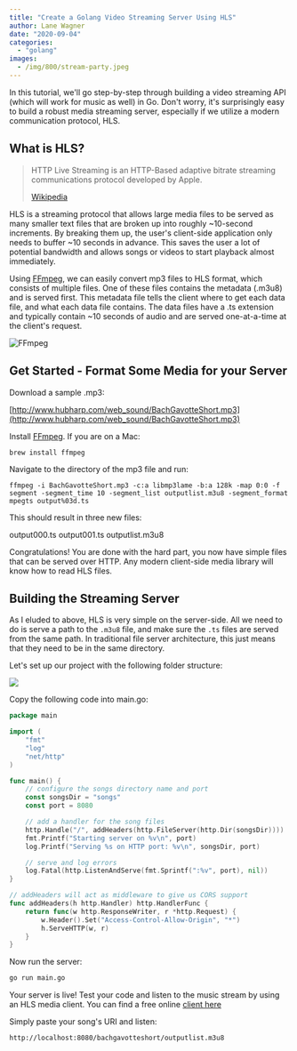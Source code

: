 ```yaml
---
title: "Create a Golang Video Streaming Server Using HLS"
author: Lane Wagner
date: "2020-09-04"
categories:
  - "golang"
images:
  - /img/800/stream-party.jpeg
---
```


In this tutorial, we'll go step-by-step through building a video streaming API (which will work for music as well) in Go. Don't worry, it's surprisingly easy to build a robust media streaming server, especially if we utilize a modern communication protocol, HLS.

## What is HLS?

> HTTP Live Streaming is an HTTP-Based adaptive bitrate streaming communications protocol developed by Apple.
>
> [Wikipedia](https://en.wikipedia.org/wiki/HTTP_Live_Streaming)

HLS is a streaming protocol that allows large media files to be served as many smaller text files that are broken up into roughly ~10-second increments. By breaking them up, the user's client-side application only needs to buffer ~10 seconds in advance. This saves the user a lot of potential bandwidth and allows songs or videos to start playback almost immediately.

Using [FFmpeg](https://www.ffmpeg.org/), we can easily convert mp3 files to HLS format, which consists of multiple files. One of these files contains the metadata (.m3u8) and is served first. This metadata file tells the client where to get each data file, and what each data file contains. The data files have a .ts extension and typically contain ~10 seconds of audio and are served one-at-a-time at the client's request.

![FFmpeg](/img/800/1_mgCxTQSqrTvKsmDRmuRa7w-1024x499.jpeg)

## Get Started - Format Some Media for your Server

Download a sample .mp3:

[http://www.hubharp.com/web_sound/BachGavotteShort.mp3](http://www.hubharp.com/web_sound/BachGavotteShort.mp3)

Install [FFmpeg](https://www.ffmpeg.org/). If you are on a Mac:

```
brew install ffmpeg
```

Navigate to the directory of the mp3 file and run:

```
ffmpeg -i BachGavotteShort.mp3 -c:a libmp3lame -b:a 128k -map 0:0 -f segment -segment_time 10 -segment_list outputlist.m3u8 -segment_format mpegts output%03d.ts
```

This should result in three new files:

output000.ts output001.ts outputlist.m3u8

Congratulations! You are done with the hard part, you now have simple files that can be served over HTTP. Any modern client-side media library will know how to read HLS files.

## Building the Streaming Server

As I eluded to above, HLS is very simple on the server-side. All we need to do is serve a path to the `.m3u8` file, and make sure the `.ts` files are served from the same path. In traditional file server architecture, this just means that they need to be in the same directory.

Let's set up our project with the following folder structure:

![](/img/800/Screen-Shot-2019-12-03-at-8.57.28-AM.png)

Copy the following code into main.go:

```go
package main

import (
	"fmt"
	"log"
	"net/http"
)

func main() {
	// configure the songs directory name and port
	const songsDir = "songs"
	const port = 8080

	// add a handler for the song files
	http.Handle("/", addHeaders(http.FileServer(http.Dir(songsDir))))
	fmt.Printf("Starting server on %v\n", port)
	log.Printf("Serving %s on HTTP port: %v\n", songsDir, port)

	// serve and log errors
	log.Fatal(http.ListenAndServe(fmt.Sprintf(":%v", port), nil))
}

// addHeaders will act as middleware to give us CORS support
func addHeaders(h http.Handler) http.HandlerFunc {
	return func(w http.ResponseWriter, r *http.Request) {
		w.Header().Set("Access-Control-Allow-Origin", "*")
		h.ServeHTTP(w, r)
	}
}
```

Now run the server:

```bash
go run main.go
```

Your server is live! Test your code and listen to the music stream by using an HLS media client. You can find a free online [client here](https://livepush.io/hlsplayer/index.html)

Simply paste your song's URI and listen:

`http://localhost:8080/bachgavotteshort/outputlist.m3u8`
